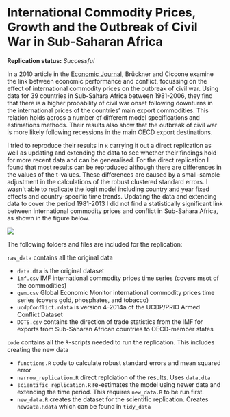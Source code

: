 International Commodity Prices, Growth and the Outbreak of Civil War in Sub-Saharan Africa
==============

**Replication status:** *Successful*

In a 2010 article in the [Economic Journal](http://onlinelibrary.wiley.com/doi/10.1111/j.1468-0297.2010.02353.x/abstract), Brückner and Ciccone examine the link between economic performance and conflict, focussing on the effect of international commodity prices on the outbreak of civil war. 
Using data for 39 countries in Sub-Sahara Africa between 1981-2006, they find that there is a higher probability of civil war onset following downturns in the international prices of the countries’ main export commodities. 
This relation holds across a number of different model specifications and estimations methods. 
Their results also show that the outbreak of civil war is more likely following recessions in the main OECD export destinations. 

I tried to reproduce their results in `R` carrying it out a direct replication as well as updating and extending the data to see whether their findings hold for more recent data and can be generalised. 
For the direct replication I found that most results can be reproduced although there are differences in the values of the t-values. 
These differences are caused by a small-sample adjustment in the calculations of the robust clustered standard errors.
I wasn't able to replicate the logit model including country and year fixed effects and country-specific time trends. 
Updating the data and extending data to cover the period 1981-2013 I did not find a statistically significant link between international commodity prices and conflict in Sub-Sahara Africa, as shown in the figure below. 

![](http://i.imgur.com/6bnDoBn.png)

The following folders and files are included for the replication:

`raw_data` contains all the original data

* `data.dta` is the original dataset
* `imf.csv` IMF international commodity prices time series (covers msot of the commodities)
* `gem.csv` Global Economic Monitor international commodity prices time series (covers gold, phosphates, and tobacco)
* `ucdpConflict.rdata` is version 4-2014a of the UCDP/PRIO Armed Conflict Dataset
* `DOTS.csv` contains the direction of trade statistics from the IMF for exports from Sub-Saharan African countries to OECD-member states

`code` contains all the `R`-scripts needed to run the replication. This includes creating the new data
* `functions.R` code to calculate robust standard errors and mean squared error
* `narrow_replication.R` direct replciation of the results. Uses `data.dta`
* `scientific_replication.R` re-estimates the model using newer data and extending the time period. This requires `new_data.R` to be run first. 
* `new_data.R` creates the dataset for the scientific replication. Creates `newData.Rdata` which can be found in `tidy_data`





